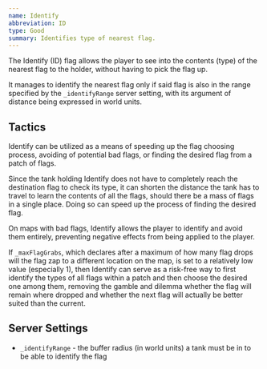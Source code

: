 ```yaml
---
name: Identify
abbreviation: ID
type: Good
summary: Identifies type of nearest flag.
---
```


The Identify (ID) flag allows the player to see into the contents (type) of the nearest flag to the holder, without having to pick the flag up.

It manages to identify the nearest flag only if said flag is also in the range specified by the `_identifyRange` server setting, with its argument of distance being expressed in world units.

## Tactics

Identify can be utilized as a means of speeding up the flag choosing process, avoiding of potential bad flags, or finding the desired flag from a patch of flags.

Since the tank holding Identify does not have to completely reach the destination flag to check its type, it can shorten the distance the tank has to travel to learn the contents of all the flags, should there be a mass of flags in a single place. Doing so can speed up the process of finding the desired flag.

On maps with bad flags, Identify allows the player to identify and avoid them entirely, preventing negative effects from being applied to the player.

If `_maxFlagGrabs`, which declares after a maximum of how many flag drops will the flag zap to a different location on the map, is set to a relatively low value (especially 1), then Identify can serve as a risk-free way to first identify the types of all flags within a patch and then choose the desired one among them, removing the gamble and dilemma whether the flag will remain where dropped and whether the next flag will actually be better suited than the current.

## Server Settings

- `_identifyRange` - the buffer radius (in world units) a tank must be in to be able to identify the flag

